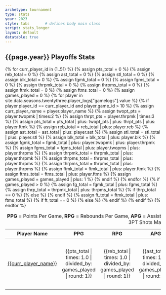 ```yaml
---
archetype: tournament
type: stats
year: 2023
style: tabs       # defines body main class
script: stats_longer
layout: default
datatable: true
---
```

<h2> {{page.year}} Playoffs Stats </h2>
<table class="display">
  <caption style="text-align: center;"> <b>PPG</b> = Points Per Game, <b>RPG</b> = Rebounds Per Game, <b>APG</b> = Assists Per Game, <b>SPG</b> = Steals per Game, <b>BPG</b> = Blocks per Game, <b>FG%</b> = Total % Of Shots Made, <b>3PT%</b> = Total % Of 3PT Shots Made, <b>FT%</b> = Total % Of Free Throws Made <b>GP</b> = Games Played</caption>
  <colgroup>
      <col class="fifteen"/>
      <col class="nine"/>
      <col class="nine"/>
      <col class="nine"/>
      <col class="nine"/>
      <col class="nine"/>
      <col class="nine"/>
      <col class="nine"/>
      <col class="nine"/>
      <col class="nine"/>
  </colgroup>
  <thead style="text-align: center;">
    <tr>
        <th>Player Name</th>
        <th>PPG</th>
        <th>RPG</th>
        <th>APG</th>
        <th>SPG</th>
        <th>BPG</th>
        <th>FG%</th>
        <th>3PT%</th>
        <th>FT%</th>
        <th>GP</th>
    </tr>
  </thead>
  <tbody style="text-align: center;">
  {% for curr_player_id in (1..51) %}
  {% assign pts_total = 0 %}
  {% assign reb_total = 0 %}
  {% assign ast_total = 0 %}
  {% assign stl_total = 0 %}
  {% assign blk_total = 0 %}
  {% assign fgmk_total = 0 %}
  {% assign fgms_total = 0 %}
  {% assign thrpmk_total = 0 %}
  {% assign thrpms_total = 0 %}
  {% assign ftmk_total = 0 %}
  {% assign ftms_total = 0 %}
  {% assign games_played = 0 %}
    {% for player in site.data.seasons.twentythree.player_logs["gamelogs"].value %}
      {% if player.player_id == curr_player_id and player.game_id > 10 %}
    {% assign curr_player_name = player.player_name %}
        {% assign twopt_pts = player.twopmk | times:2 %}
        {% assign thrpt_pts = player.thrpmk | times:3 %}
        {% assign pts_total = pts_total | plus: twopt_pts | plus: thrpt_pts | plus: player.ftmk %}
        {% assign reb_total = reb_total | plus: player.reb %}
        {% assign ast_total = ast_total | plus: player.ast %}
        {% assign stl_total = stl_total | plus: player.stl %}
        {% assign blk_total = blk_total | plus: player.blk %}
        {% assign fgmk_total = fgmk_total | plus: player.twopmk | plus: player.thrpmk %}
        {% assign fgms_total = fgms_total | plus: player.twopms | plus: player.thrpms %}
        {% assign thrpmk_total = thrpmk_total | plus: player.thrpmk %}
        {% assign thrpms_total = thrpms_total | plus: player.thrpms %}
        {% assign thrpms_total = thrpms_total | plus: player.thrpms %}
        {% assign ftmk_total = ftmk_total | plus: player.ftmk %}
        {% assign ftms_total = ftms_total | plus: player.ftms %}
        {% assign games_played = games_played | plus: 1 %}
      {% endif %}
    {% endfor %}
    {% if games_played > 0 %}
  <tr>
      <td><a href="/players/{{curr_player_id}}">{{curr_player_name}}</a></td>
      <td>{{pts_total | times: 1.0 | divided_by: games_played | round: 1}}</td>
      <td>{{reb_total | times: 1.0 | divided_by: games_played | round: 1}}</td>
      <td>{{ast_total | times: 1.0 | divided_by: games_played | round: 1}}</td>
      <td>{{stl_total | times: 1.0 | divided_by: games_played | round: 1}}</td>
      <td>{{blk_total | times: 1.0 | divided_by: games_played | round: 1}}</td>
      {% assign fg_total = fgmk_total | plus: fgms_total %}
      <td data-order="{{100.0 | times: fgmk_total | divided_by: fg_total | round: 1 }}">{{100.0 | times: fgmk_total | divided_by: fg_total | round: 1 }}%</td>
      {% assign thrp_total = thrpmk_total | plus: thrpms_total %}
      {% if thrp_total == 0 %}
      <th>--%</th>
      {% else %}
      <td data-order="{{100.0 | times: thrpmk_total | divided_by: thrp_total | round: 1 }}">{{100.0 | times: thrpmk_total | divided_by: thrp_total | round: 1 }}%</td>
      {% endif %}
      {% assign ft_total = ftmk_total | plus: ftms_total %}
      {% if ft_total == 0 %}
      <th>--%</th>
      {% else %}
      <td data-order="{{100.0 | times: ftmk_total | divided_by: ft_total | round: 1 }}">{{100.0 | times: ftmk_total | divided_by: ft_total | round: 1 }}%</td>
      {% endif %}
      <td>{{games_played}}</td>
   </tr>
    {% endif %}
   {% endfor %}
  </tbody>
</table>
<br>

